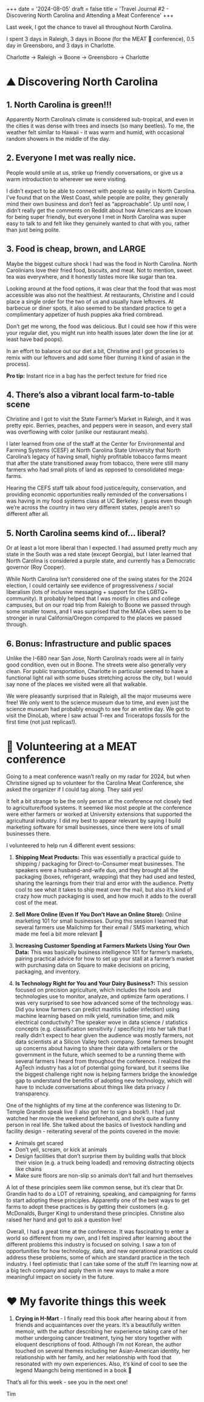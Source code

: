 +++
date = '2024-08-05'
draft = false
title = 'Travel Journal #2 - Discovering North Carolina and Attending a Meat Conference'
+++

Last week, I got the chance to travel all throughout North Carolina.

I spent 3 days in Raleigh, 3 days in Boone (for the MEAT 🍖 conference), 0.5 day in Greensboro, and 3 days in Charlotte.


Charlotte → Raleigh → Boone → Greensboro → Charlotte

# ⛰️ Discovering North Carolina
## 1. North Carolina is green!!!
Apparently North Carolina’s climate is considered sub-tropical, and even in the cities it was dense with trees and insects (so many beetles). To me, the weather felt similar to Hawaii - it was warm and humid, with occasional random showers in the middle of the day.

## 2. Everyone I met was really nice.
People would smile at us, strike up friendly conversations, or give us a warm introduction to wherever we were visiting.

I didn’t expect to be able to connect with people so easily in North Carolina. I’ve found that on the West Coast, while people are polite, they generally mind their own business and don’t feel as “approachable”. Up until now, I didn’t really get the comments on Reddit about how Americans are known for being super friendly, but everyone I met in North Carolina was super easy to talk to and felt like they genuinely wanted to chat with you, rather than just being polite.

## 3. Food is cheap, brown, and LARGE
Maybe the biggest culture shock I had was the food in North Carolina. North Carolinians love their fried food, biscuits, and meat. Not to mention, sweet tea was everywhere, and it honestly tastes more like sugar than tea.

Looking around at the food options, it was clear that the food that was most accessible was also not the healthiest. At restaurants, Christine and I could place a single order for the two of us and usually have leftovers. At barbecue or diner spots, it also seemed to be standard practice to get a complimentary appetizer of hush puppies aka fried cornbread.

Don’t get me wrong, the food was delicious. But I could see how if this were your regular diet, you might run into health issues later down the line (or at least have bad poops).

In an effort to balance out our diet a bit, Christine and I got groceries to remix with our leftovers and add some fiber (turning it kind of asian in the process).

**Pro tip:** Instant rice in a bag has the perfect texture for fried rice

## 4. There’s also a vibrant local farm-to-table scene
Christine and I got to visit the State Farmer’s Market in Raleigh, and it was pretty epic. Berries, peaches, and peppers were in season, and every stall was overflowing with color (unlike our restaurant meals).

I later learned from one of the staff at the Center for Environmental and Farming Systems (CESF) at North Carolina State University that North Carolina’s legacy of having small, highly profitable tobacco farms meant that after the state transitioned away from tobacco, there were still many farmers who had small plots of land as opposed to consolidated mega-farms.

Hearing the CEFS staff talk about food justice/equity, conservation, and providing economic opportunities really reminded of the conversations I was having in my food systems class at UC Berkeley. I guess even though we’re across the country in two very different states, people aren’t so different after all.

## 5. North Carolina seems kind of… liberal?
Or at least a lot more liberal than I expected. I had assumed pretty much any state in the South was a red state (except Georgia), but I later learned that North Carolina is considered a purple state, and currently has a Democratic governor (Roy Cooper).

While North Carolina isn’t considered one of the swing states for the 2024 election, I could certainly see evidence of progressiveness / social liberalism (lots of inclusive messaging + support for the LGBTQ+ community). It probably helped that I was mostly in cities and college campuses, but on our road trip from Raleigh to Boone we passed through some smaller towns, and I was surprised that the MAGA vibes seem to be stronger in rural California/Oregon compared to the places we passed through.

## 6. Bonus: Infrastructure and public spaces
Unlike the I-680 near San Jose, North Carolina’s roads were all in fairly good condition, even out in Boone. The streets were also generally very clean. For public transportation, Charlotte in particular seemed to have a functional light rail with some buses stretching across the city, but I would say none of the places we visited were all that walkable.

We were pleasantly surprised that in Raleigh, all the major museums were free! We only went to the science museum due to time, and even just the science museum had probably enough to see for an entire day. We got to visit the DinoLab, where I saw actual T-rex and Triceratops fossils for the first time (not just replicas!).

# 🍖 Volunteering at a MEAT conference
Going to a meat conference wasn’t really on my radar for 2024, but when Christine signed up to volunteer for the Carolina Meat Conference, she asked the organizer if I could tag along. They said yes!

It felt a bit strange to be the only person at the conference not closely tied to agriculture/food systems. It seemed like most people at the conference were either farmers or worked at University extensions that supported the agricultural industry. I did my best to appear relevant by saying I build marketing software for small businesses, since there were lots of small businesses there.

I volunteered to help run 4 different event sessions:

1. **Shipping Meat Products:** This was essentially a practical guide to shipping / packaging for Direct-to-Consumer meat businesses. The speakers were a husband-and-wife duo, and they brought all the packaging (boxes, refrigerant, wrapping) that they had used and tested, sharing the learnings from their trial and error with the audience. Pretty cool to see what it takes to ship meat over the mail, but also it’s kind of crazy how much packaging is used, and how much it adds to the overall cost of the meat.

2. **Sell More Online (Even If You Don’t Have an Online Store):** Online marketing 101 for small businesses. During this session I learned that several farmers use Mailchimp for their email / SMS marketing, which made me feel a bit more relevant 🙂 

3. **Increasing Customer Spending at Farmers Markets Using Your Own Data:** This was basically business intelligence 101 for farmer’s markets, pairing practical advice for how to set up your stall at a farmer’s market with purchasing data on Square to make decisions on pricing, packaging, and inventory.

4. **Is Technology Right for You and Your Dairy Business?:** This session focused on precision agriculture, which includes the tools and technologies use to monitor, analyze, and optimize farm operations. I was very surprised to see how advanced some of the technology was. Did you know farmers can predict mastitis (udder infection) using machine learning based on milk yield, rumination time, and milk electrical conductivity? The speaker wove in data science / statistics concepts (e.g. classification sensitivity / specificity) into her talk that I really didn’t expect to hear given the audience was mostly farmers, not data scientists at a Silicon Valley tech company. Some farmers brought up concerns about having to share their data with retailers or the government in the future, which seemed to be a running theme with several farmers I heard from throughout the conference. I realized the AgTech industry has a lot of potential going forward, but it seems like the biggest challenge right now is helping farmers bridge the knowledge gap to understand the benefits of adopting new technology, which will have to include conversations about things like data privacy / transparency.

One of the highlights of my time at the conference was listening to Dr. Temple Grandin speak live (I also got her to sign a book!). I had just watched her movie the weekend beforehand, and she’s quite a funny person in real life. She talked about the basics of livestock handling and facility design - reiterating several of the points covered in the movie:

- Animals get scared
- Don’t yell, scream, or kick at animals
- Design facilities that don’t surprise them by building walls that block their vision (e.g. a truck being loaded) and removing distracting objects like chains
- Make sure floors are non-slip so animals don’t fall and hurt themselves

A lot of these principles seem like common sense, but it’s clear that Dr. Grandin had to do a LOT of retraining, speaking, and campaigning for farms to start adopting these principles. Apparently one of the best ways to get farms to adopt these practices is by getting their customers (e.g. McDonalds, Burger King) to understand these principles. Christine also raised her hand and got to ask a question live!

Overall, I had a great time at the conference. It was fascinating to enter a world so different from my own, and I felt inspired after learning about the different problems this industry is focused on solving. I saw a ton of opportunities for how technology, data, and new operational practices could address these problems, some of which are standard practice in the tech industry. I feel optimistic that I can take some of the stuff I’m learning now at a big tech company and apply them in new ways to make a more meaningful impact on society in the future.

# ❤️ My favorite things this week
1. **Crying in H-Mart** - I finally read this book after hearing about it from friends and acquaintances over the years. It’s a beautifully written memoir, with the author describing her experience taking care of her mother undergoing cancer treatment, tying her story together with eloquent descriptions of food. Although I’m not Korean, the author touched on several themes including her Asian-American identity, her relationship with her family, and her relationship with food that resonated with my own experiences. Also, it’s kind of cool to see the legend Maangchi being mentioned in a book 🙂 

That’s all for this week - see you in the next one!

Tim
